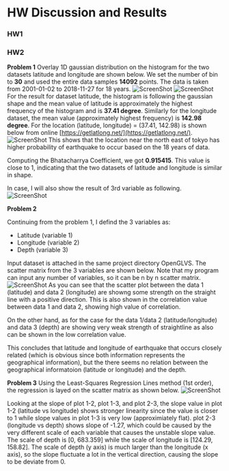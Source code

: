 
# HW Discussion and Results

### HW1

### HW2
**Problem 1**
Overlay 1D gaussian distribution on the histogram for the two datasets latitude and longitude are shown below.
We set the number of bin to **30** and used the entire data samples **14092** points. The data is taken from 2001-01-02 to 2018-11-27 for 18 years.
![ScreenShot](./hw2_problem1_latitude.png)
![ScreenShot](./hw2_problem1_longitude.png)
For the result for dataset latitude, the histogram is following the gaussian shape and the mean value of latitude is approximately the highest frequency of the histogram and is **37.41 degree**.
Similarly for the longitude dataset, the mean value (approximately highest frequency) is **142.98 degree**.
For the location (latitude, longitude) = (37.41, 142.98) is shown below from online [https://getlatlong.net/](https://getlatlong.net/).
![ScreenShot](./hw2_problem1_location.png)
This shows that the location near the north east of tokyo has higher probability of earthquake to occur based on the 18 years of data.

Computing the Bhatacharrya Coefficient, we got **0.915415**. This value is close to 1, indicating that the two datasets of latitude and longitude is similar in shape.

In case, I will also show the result of 3rd variable as following.
![ScreenShot](./hw2_problem1_depth.png)


**Problem 2**

Continuing from the problem 1, I defind the 3 variables as:

- Latitude (variable 1)
- Longitude (variable 2)
- Depth (variable 3)

Input dataset is attached in the same project directory OpenGLVS.
The scatter matrix from the 3 variables are shown below. Note that my program can input any number of variables, so 
it can be n by n scatter matrix.
![ScreenShot](./hw2_problem2_scatterMatrix.png)
As you can see that the scatter plot between the data 1 (latitude) and data 2 (longitude) are showng some strength
on the straight line with a positive direction. This is also shown in the correlation value
between data 1 and data 2, showing high value of correlation.

On the other hand, as for the case for the data 1/data 2 (latitude/longitude) and data 3 (depth) are showing very weak
strength of straightline as also can be shown in the low correlation value.

This concludes that latitude and longitude of earthquake that occurs closely related (which is obvious since
 both information represents the geographical information), but the there seems no relation between the 
geographical informatoion (latitude or longitude) and the depth.


**Problem 3**
Using the Least-Squares Regression Lines method (1st order), the regression is layed on the scatter matrix as shown below.
![ScreenShot](./hw2_problem3_scatterMatrix_Regression.png)

Looking at the slope of plot 1-2, plot 1-3, and plot 2-3, the slope value in plot 1-2 (latitude vs longitude) shows
stronger linearity since the value is closer to 1 while slope values in plot 1-3 is very low (approximiately flat).
plot 2-3 (longitude vs depth) shows slope of -1.27, which could be caused by the very different scale of each variable
 that causes the unstable slope value. The scale of depth is [0, 683.359] while the scale of longitude is [124.29, 158.82].
 The scale of depth (y axis) is much larger than the longitude (x axis), so the slope fluctuate a lot in the vertical direction, 
causing the slope to be deviate from 0.